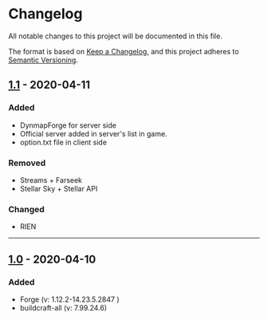 # Changelog

All notable changes to this project will be documented in this file.

The format is based on [Keep a Changelog](https://keepachangelog.com/en/1.0.0/),
and this project adheres to [Semantic Versioning](https://semver.org/spec/v2.0.0.html).

## [1.1] - 2020-04-11

### Added

- DynmapForge for server side
- Official server added in server's list in game.
- option.txt file in client side 

### Removed

- Streams + Farseek
- Stellar Sky + Stellar API

### Changed

- RIEN

--- 

## [1.0] - 2020-04-10

### Added

- Forge (v: 1.12.2-14.23.5.2847 )
- buildcraft-all (v: 7.99.24.6)


[1.1]: https://github.com/olivierlacan/keep-a-changelog/compare/v1.0.0...v1.1.0
[1.0]: https://github.com/olivierlacan/keep-a-changelog/compare/v0.3.0...v1.0.0

